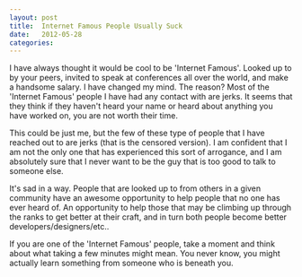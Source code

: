 ```yaml
---
layout: post
title:  Internet Famous People Usually Suck
date:   2012-05-28
categories:
---
```


I have always thought it would be cool to be 'Internet Famous'. Looked up to by your peers, invited to speak
at conferences all over the world, and make a handsome salary. I have changed my mind. The reason?
Most of the 'Internet Famous' people I have had any contact with are jerks. It seems that they think if they haven't heard
your name or heard about anything you have worked on, you are not worth their time.

This could be just me, but the few of these type of people that I have reached out to are jerks (that is the censored version). I am confident that
I am not the only one that has experienced this sort of arrogance, and I am absolutely sure that I never want to be the
guy that is too good to talk to someone else.

It's sad in a way. People that are looked up to from others in a given community have an awesome opportunity to help people that
no one has ever heard of. An opportunity to help those that may be climbing up through the ranks to get better
at their craft, and in turn both people become better developers/designers/etc..

If you are one of the 'Internet Famous' people, take a moment and think about what taking a few minutes might mean. You never know, you
might actually learn something from someone who is beneath you.
